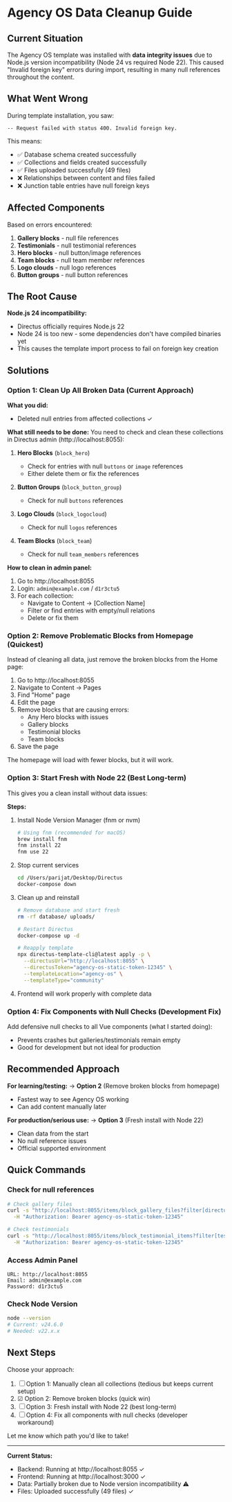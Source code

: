 # Agency OS Data Cleanup Guide

## Current Situation

The Agency OS template was installed with **data integrity issues** due to Node.js version incompatibility (Node 24 vs required Node 22). This caused "Invalid foreign key" errors during import, resulting in many null references throughout the content.

## What Went Wrong

During template installation, you saw:
```
-- Request failed with status 400. Invalid foreign key.
```

This means:
- ✅ Database schema created successfully
- ✅ Collections and fields created successfully
- ✅ Files uploaded successfully (49 files)
- ❌ Relationships between content and files failed
- ❌ Junction table entries have null foreign keys

## Affected Components

Based on errors encountered:
1. **Gallery blocks** - null file references
2. **Testimonials** - null testimonial references
3. **Hero blocks** - null button/image references
4. **Team blocks** - null team member references
5. **Logo clouds** - null logo references
6. **Button groups** - null button references

## The Root Cause

**Node.js 24 incompatibility:**
- Directus officially requires Node.js 22
- Node 24 is too new - some dependencies don't have compiled binaries yet
- This causes the template import process to fail on foreign key creation

## Solutions

### Option 1: Clean Up All Broken Data (Current Approach)

**What you did:**
- Deleted null entries from affected collections ✓

**What still needs to be done:**
You need to check and clean these collections in Directus admin (http://localhost:8055):

1. **Hero Blocks** (`block_hero`)
   - Check for entries with null `buttons` or `image` references
   - Either delete them or fix the references

2. **Button Groups** (`block_button_group`)
   - Check for null `buttons` references

3. **Logo Clouds** (`block_logocloud`)
   - Check for null `logos` references

4. **Team Blocks** (`block_team`)
   - Check for null `team_members` references

**How to clean in admin panel:**
1. Go to http://localhost:8055
2. Login: `admin@example.com` / `d1r3ctu5`
3. For each collection:
   - Navigate to Content → [Collection Name]
   - Filter or find entries with empty/null relations
   - Delete or fix them

### Option 2: Remove Problematic Blocks from Homepage (Quickest)

Instead of cleaning all data, just remove the broken blocks from the Home page:

1. Go to http://localhost:8055
2. Navigate to Content → Pages
3. Find "Home" page
4. Edit the page
5. Remove blocks that are causing errors:
   - Any Hero blocks with issues
   - Gallery blocks
   - Testimonial blocks
   - Team blocks
6. Save the page

The homepage will load with fewer blocks, but it will work.

### Option 3: Start Fresh with Node 22 (Best Long-term)

This gives you a clean install without data issues:

**Steps:**
1. Install Node Version Manager (fnm or nvm)
   ```bash
   # Using fnm (recommended for macOS)
   brew install fnm
   fnm install 22
   fnm use 22
   ```

2. Stop current services
   ```bash
   cd /Users/parijat/Desktop/Directus
   docker-compose down
   ```

3. Clean up and reinstall
   ```bash
   # Remove database and start fresh
   rm -rf database/ uploads/

   # Restart Directus
   docker-compose up -d

   # Reapply template
   npx directus-template-cli@latest apply -p \
     --directusUrl="http://localhost:8055" \
     --directusToken="agency-os-static-token-12345" \
     --templateLocation="agency-os" \
     --templateType="community"
   ```

4. Frontend will work properly with complete data

### Option 4: Fix Components with Null Checks (Development Fix)

Add defensive null checks to all Vue components (what I started doing):
- Prevents crashes but galleries/testimonials remain empty
- Good for development but not ideal for production

## Recommended Approach

**For learning/testing:**
→ **Option 2** (Remove broken blocks from homepage)
- Fastest way to see Agency OS working
- Can add content manually later

**For production/serious use:**
→ **Option 3** (Fresh install with Node 22)
- Clean data from the start
- No null reference issues
- Official supported environment

## Quick Commands

### Check for null references
```bash
# Check gallery files
curl -s "http://localhost:8055/items/block_gallery_files?filter[directus_files_id][_null]=true" \
  -H "Authorization: Bearer agency-os-static-token-12345"

# Check testimonials
curl -s "http://localhost:8055/items/block_testimonial_items?filter[testimonials_id][_null]=true" \
  -H "Authorization: Bearer agency-os-static-token-12345"
```

### Access Admin Panel
```
URL: http://localhost:8055
Email: admin@example.com
Password: d1r3ctu5
```

### Check Node Version
```bash
node --version
# Current: v24.6.0
# Needed: v22.x.x
```

## Next Steps

Choose your approach:
1. ☐ Option 1: Manually clean all collections (tedious but keeps current setup)
2. ☑ Option 2: Remove broken blocks (quick win)
3. ☐ Option 3: Fresh install with Node 22 (best long-term)
4. ☐ Option 4: Fix all components with null checks (developer workaround)

Let me know which path you'd like to take!

---

**Current Status:**
- Backend: Running at http://localhost:8055 ✓
- Frontend: Running at http://localhost:3000 ✓
- Data: Partially broken due to Node version incompatibility ⚠️
- Files: Uploaded successfully (49 files) ✓

